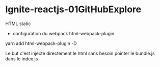 # Ignite-reactjs-01GitHubExplore

HTML static

- configuration du webpack html-webpack-plugin

yarn add html-webpack-plugin -D

Le but c'est injecte directement le html sans besoin pointer le bundle.js dans le index.js
